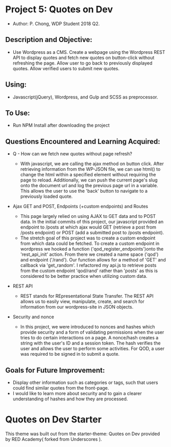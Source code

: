 # Project 5: Quotes on Dev
* Author: P. Chong, WDP Student 2018 Q2.

## Description and Objective: 
- Use Wordpress as a CMS.  Create a webpage using the Wordpress REST API to display quotes and fetch new quotes on button-click without refreshing the page.  Allow user to go back to previously displayed quotes.  Allow verified users to submit new quotes.  

## Using:
- Javascript(jQuery), Wordpress, and Gulp and SCSS as preprocessor.

## To Use:
- Run NPM Install after downloading the project

## Questions Encountered and Learning Acquired:
* Q - How can we fetch new quotes without page refresh?
    - With javascript, we are calling the ajax method on button click.  After retrieving information from the WP-JSON file, we can use html() to change the html within a specified element without requiring the page to reload.  Additionally, we can push the current page's slug onto the document url and log the previous page url in a variable.  This allows the user to use the 'back' button to navigate to a previously loaded quote.

* Ajax GET and POST, Endpoints (+custom endpoints) and Routes
    - This page largely relied on using AJAX to GET data and to POST data.  In the initial commits of this project,  our javascript provided an endpoint to /posts at which ajax would GET (retrieve a post from /posts endpoint) or POST (add a submitted post to /posts endpoint).  
    - The stretch goal of this project was to create a custom endpoint from which data could be fetched.  To create a custom endpoint in wordpress we hooked a function ('qod_register_endpoints')onto the 'rest_api_init' action.  From there we created a name space ('qod') and endpoint ('/rand').  Our function allows for a method of 'GET' and callback via 'get_random'.  I refactored my api.js to retrieve posts from the custom endpoint 'qod/rand' rather than 'posts' as this is considered to be better practice when utilizing custom data.

* REST API 
    - REST stands for REpresentational State Transfer.  The REST API allows us to easily view, manipulate, create, and search for information from our wordpress-site in JSON objects.

* Security and nonce
    - In this project, we were introduced to nonces and hashes which provide security and a form of validating permissions when the user tries to do certain interactions on a page.  A nonce/hash creates a string with the user's ID and a session token.  The hash verifies the user and allows the user to perform some activities.  For QOD, a user was required to be signed in to submit a quote.


## Goals for Future Improvement:
- Display other information such as categories or tags, such that users could find similar quotes from the front-page.
- I would like to learn more about security and to gain a clearer understanding of hashes and how they are processed.


# Quotes on Dev Starter

This theme was built out from the starter-theme: Quotes on Dev provided by RED Academy( forked from Underscores ).

